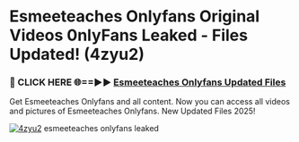 # Esmeeteaches Onlyfans Original Videos 0nlyFans Leaked - Files Updated! (4zyu2)

<h3>🔴 CLICK HERE 🌐==►► <a href="https://tinyurl.com/3hn5wdd3" rel="nofollow">Esmeeteaches Onlyfans Updated Files</a></h3>

Get Esmeeteaches Onlyfans and all content. Now you can access all videos and pictures of Esmeeteaches Onlyfans. New Updated Files 2025!

[![4zyu2](https://i.imgur.com/4HnBqBT.gif)](https://tinyurl.com/3hn5wdd3)
esmeeteaches onlyfans leaked